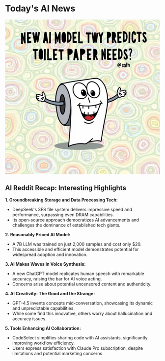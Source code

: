 
# Today's AI News

![Todays Image](pictures/20250303_101604.png)

## AI Reddit Recap: Interesting Highlights

**1. Groundbreaking Storage and Data Processing Tech:**

- DeepSeek's 3FS file system delivers impressive speed and performance, surpassing even DRAM capabilities.
- Its open-source approach democratizes AI advancements and challenges the dominance of established tech giants.

**2. Reasonably Priced AI Model:**

- A 7B LLM was trained on just 2,000 samples and cost only $20.
- This accessible and efficient model demonstrates potential for widespread adoption and innovation.

**3. AI Makes Waves in Voice Synthesis:**

- A new ChatGPT model replicates human speech with remarkable accuracy, raising the bar for AI voice acting.
- Concerns arise about potential uncensored content and authenticity.

**4. AI Creativity: The Good and the Strange:**

- GPT-4.5 invents concepts mid-conversation, showcasing its dynamic and unpredictable capabilities.
- While some find this innovative, others worry about hallucination and accuracy issues.

**5. Tools Enhancing AI Collaboration:**

- CodeSelect simplifies sharing code with AI assistants, significantly improving workflow efficiency.
- Users express satisfaction with Claude Pro subscription, despite limitations and potential marketing concerns.
